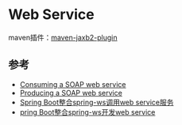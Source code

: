 Web Service
===

maven插件：[maven-jaxb2-plugin](https://github.com/highsource/maven-jaxb2-plugin/wiki#quick-start)

参考
---

- [Consuming a SOAP web service](https://spring.io/guides/gs/consuming-web-service/#initial)
- [Producing a SOAP web service](https://spring.io/guides/gs/producing-web-service/)
- [Spring Boot整合spring-ws调用web service服务](https://www.ktanx.com/blog/p/4595)
- [pring Boot整合spring-ws开发web service](https://www.ktanx.com/blog/p/4594)